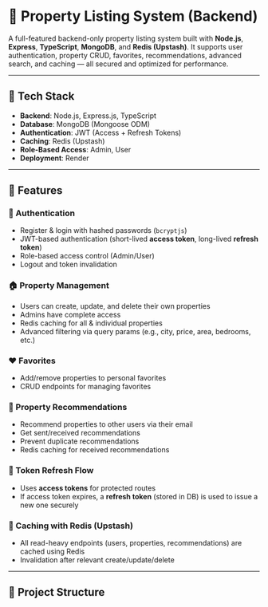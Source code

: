 # 🏡 Property Listing System (Backend)

A full-featured backend-only property listing system built with **Node.js**, **Express**, **TypeScript**, **MongoDB**, and **Redis (Upstash)**. It supports user authentication, property CRUD, favorites, recommendations, advanced search, and caching — all secured and optimized for performance.

---

## 🔧 Tech Stack

- **Backend**: Node.js, Express.js, TypeScript
- **Database**: MongoDB (Mongoose ODM)
- **Authentication**: JWT (Access + Refresh Tokens)
- **Caching**: Redis (Upstash)
- **Role-Based Access**: Admin, User
- **Deployment**: Render

---

## 🌟 Features

### 🔐 Authentication
- Register & login with hashed passwords (`bcryptjs`)
- JWT-based authentication (short-lived **access token**, long-lived **refresh token**)
- Role-based access control (Admin/User)
- Logout and token invalidation

### 🏠 Property Management
- Users can create, update, and delete their own properties
- Admins have complete access
- Redis caching for all & individual properties
- Advanced filtering via query params (e.g., city, price, area, bedrooms, etc.)

### ❤️ Favorites
- Add/remove properties to personal favorites
- CRUD endpoints for managing favorites

### 💌 Property Recommendations
- Recommend properties to other users via their email
- Get sent/received recommendations
- Prevent duplicate recommendations
- Redis caching for received recommendations

### 🔄 Token Refresh Flow
- Uses **access tokens** for protected routes
- If access token expires, a **refresh token** (stored in DB) is used to issue a new one securely

### 🚀 Caching with Redis (Upstash)
- All read-heavy endpoints (users, properties, recommendations) are cached using Redis
- Invalidation after relevant create/update/delete

---

## 📁 Project Structure


